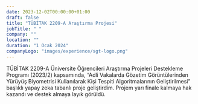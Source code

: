 ```yaml
---
date: 2023-12-02T00:00:00+01:00
draft: false
title: "TÜBİTAK 2209-A Araştırma Projesi"
jobTitle: " "
company: ""
location: ""
duration: "1 Ocak 2024"
companyLogo: "images/experience/sgt-logo.png"
---
```


TÜBİTAK 2209-A Üniversite Öğrencileri Araştırma Projeleri Destekleme Programı (2023/2) kapsamında, “Adli Vakalarda Gözetim Görüntülerinden Yürüyüş Biyometrisi Kullanılarak Kişi Tespiti Algoritmalarının Geliştirilmesi” başlıklı yapay zeka tabanlı proje geliştirdim. Projem yarı finale kalmaya hak kazandı ve destek almaya layık görüldü.